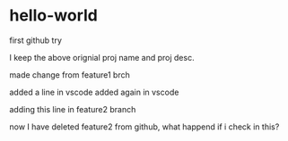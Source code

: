 # hello-world
first github try

I keep the above orignial proj name and proj desc.

made change from feature1 brch

added a line in vscode
added again in vscode

adding this line in feature2 branch

now I have deleted feature2 from github, what happend if i check in this?